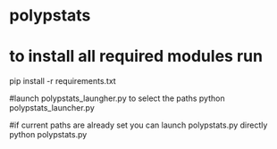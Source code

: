 # polypstats
# to install all required modules run
pip install -r requirements.txt

#launch polypstats_laungher.py to select the paths
python polypstats_launcher.py

#if current paths are already set you can launch polypstats.py directly
python polypstats.py

